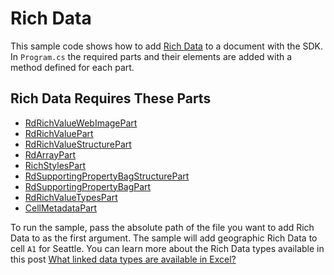 # Rich Data

This sample code shows how to add [Rich Data](https://learn.microsoft.com/en-us/openspecs/office_standards/ms-xlsx/4f1ecded-a988-4361-a6ca-62a789f3e095) to a document with the SDK. In `Program.cs` the required parts and their elements are added with a method defined for each part.

## Rich Data Requires These Parts

- [RdRichValueWebImagePart](https://learn.microsoft.com/en-us/openspecs/office_standards/ms-xlsx/4f3a80fd-1776-407f-8807-2497a4692dea)
- [RdRichValuePart](https://learn.microsoft.com/en-us/openspecs/office_standards/ms-xlsx/896934fd-8df7-43f4-b154-2d39371c270d)
- [RdRichValueStructurePart](https://learn.microsoft.com/en-us/openspecs/office_standards/ms-xlsx/d90f6d91-d868-4b94-9d26-ec3b1492cec6)
- [RdArrayPart](https://learn.microsoft.com/en-us/openspecs/office_standards/ms-xlsx/53fe3b74-080d-4a70-b578-c3d7e2df6c4a)
- [RichStylesPart](https://learn.microsoft.com/en-us/openspecs/office_standards/ms-xlsx/a7ffcfda-157f-4a62-8679-5de74e306c5a)
- [RdSupportingPropertyBagStructurePart](https://learn.microsoft.com/en-us/openspecs/office_standards/ms-xlsx/f8960ea7-5c9d-4126-90bf-3a115f380de5)
- [RdSupportingPropertyBagPart](https://learn.microsoft.com/en-us/openspecs/office_standards/ms-xlsx/f2242845-5252-4a95-82de-a71a0110bdb9)
- [RdRichValueTypesPart](https://learn.microsoft.com/en-us/openspecs/office_standards/ms-xlsx/5d213b66-3196-4516-b63c-eef80d926f4a)
- [CellMetadataPart](https://learn.microsoft.com/en-us/dotnet/api/documentformat.openxml.spreadsheet.cellmetadata?view=openxml-2.8.1)

To run the sample, pass the absolute path of the file you want to add Rich Data to as the first argument. The sample will add geographic Rich Data to cell `A1` for Seattle. You can learn more about the Rich Data types available in this post [What linked data types are available in Excel?](https://support.microsoft.com/en-us/office/what-linked-data-types-are-available-in-excel-6510ab58-52f6-4368-ba0f-6a76c0190772)
